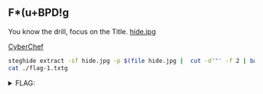 ## F*(u+BPD!g

You know the drill, focus on the Title. [hide.jpg](./hide.jpg ':ignore')

[CyberChef](https://gchq.github.io/CyberChef/#recipe=From_Base85('!-u')&input=RioodStCUEQhZw)

```bash
steghide extract -sf hide.jpg -p $(file hide.jpg |  cut -d'"' -f 2 | base32 -d)
cat ./flag-1.txtg
```

<details><summary>FLAG:</summary>

```
tryhackme{st3gh1d3_i5_l0v3}
```

</details>
